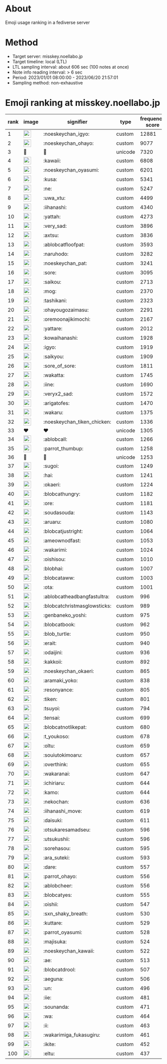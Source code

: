 # About
Emoji usage ranking in a fediverse server

# Method
- Target server: misskey.noellabo.jp
- Target timeline: local (LTL)
- LTL sampling interval: about 606 sec (100 notes at once)
- Note info reading interval: > 6 sec
- Period: 2023/01/01 08:00:00 - 2023/06/20 21:57:01 
- Sampling method: non-exhaustive

# Emoji ranking at misskey.noellabo.jp

|rank|image|signifier|type|frequency score|
|----|----|----|----|----|
|1|<img height="24" src="https://misskey.noellabo.jp/emoji/noeskeychan_igyo.webp">|:noeskeychan_igyo:|custom|12881|
|2|<img height="24" src="https://misskey.noellabo.jp/emoji/noeskeychan_ohayo.webp">|:noeskeychan_ohayo:|custom|9077|
|3|🎉|🎉|unicode|7320|
|4|<img height="24" src="https://misskey.noellabo.jp/emoji/kawaii.webp">|:kawaii:|custom|6808|
|5|<img height="24" src="https://misskey.noellabo.jp/emoji/noeskeychan_oyasumi.webp">|:noeskeychan_oyasumi:|custom|6201|
|6|<img height="24" src="https://misskey.noellabo.jp/emoji/kusa.webp">|:kusa:|custom|5341|
|7|<img height="24" src="https://misskey.noellabo.jp/emoji/ne.webp">|:ne:|custom|5247|
|8|<img height="24" src="https://misskey.noellabo.jp/emoji/uwa_xtu.webp">|:uwa_xtu:|custom|4499|
|9|<img height="24" src="https://misskey.noellabo.jp/emoji/iihanashi.webp">|:iihanashi:|custom|4340|
|10|<img height="24" src="https://misskey.noellabo.jp/emoji/yattah.webp">|:yattah:|custom|4273|
|11|<img height="24" src="https://misskey.noellabo.jp/emoji/very_sad.webp">|:very_sad:|custom|3896|
|12|<img height="24" src="https://misskey.noellabo.jp/emoji/axtsu.webp">|:axtsu:|custom|3836|
|13|<img height="24" src="https://misskey.noellabo.jp/emoji/ablobcatfloofpat.webp">|:ablobcatfloofpat:|custom|3593|
|14|<img height="24" src="https://misskey.noellabo.jp/emoji/naruhodo.webp">|:naruhodo:|custom|3282|
|15|<img height="24" src="https://misskey.noellabo.jp/emoji/noeskeychan_pat.webp">|:noeskeychan_pat:|custom|3241|
|16|<img height="24" src="https://misskey.noellabo.jp/emoji/sore.webp">|:sore:|custom|3095|
|17|<img height="24" src="https://misskey.noellabo.jp/emoji/saikou.webp">|:saikou:|custom|2713|
|18|<img height="24" src="https://misskey.noellabo.jp/emoji/mog.webp">|:mog:|custom|2370|
|19|<img height="24" src="https://misskey.noellabo.jp/emoji/tashikani.webp">|:tashikani:|custom|2323|
|20|<img height="24" src="https://misskey.noellabo.jp/emoji/ohayougozaimasu.webp">|:ohayougozaimasu:|custom|2291|
|21|<img height="24" src="https://misskey.noellabo.jp/emoji/oremoonajikimochi.webp">|:oremoonajikimochi:|custom|2167|
|22|<img height="24" src="https://misskey.noellabo.jp/emoji/yattare.webp">|:yattare:|custom|2012|
|23|<img height="24" src="https://misskey.noellabo.jp/emoji/kowaihanashi.webp">|:kowaihanashi:|custom|1928|
|24|<img height="24" src="https://misskey.noellabo.jp/emoji/igyo.webp">|:igyo:|custom|1919|
|25|<img height="24" src="https://misskey.noellabo.jp/emoji/saikyou.webp">|:saikyou:|custom|1909|
|26|<img height="24" src="https://misskey.noellabo.jp/emoji/sore_of_sore.webp">|:sore_of_sore:|custom|1811|
|27|<img height="24" src="https://misskey.noellabo.jp/emoji/wakatta.webp">|:wakatta:|custom|1745|
|28|<img height="24" src="https://misskey.noellabo.jp/emoji/iine.webp">|:iine:|custom|1690|
|29|<img height="24" src="https://misskey.noellabo.jp/emoji/veryx2_sad.webp">|:veryx2_sad:|custom|1572|
|30|<img height="24" src="https://misskey.noellabo.jp/emoji/arigatofes.webp">|:arigatofes:|custom|1470|
|31|<img height="24" src="https://misskey.noellabo.jp/emoji/wakaru.webp">|:wakaru:|custom|1375|
|32|<img height="24" src="https://misskey.noellabo.jp/emoji/noeskeychan_tiken_chicken.webp">|:noeskeychan_tiken_chicken:|custom|1336|
|33|❤|❤|unicode|1305|
|34|<img height="24" src="https://misskey.noellabo.jp/emoji/ablobcall.webp">|:ablobcall:|custom|1266|
|35|<img height="24" src="https://misskey.noellabo.jp/emoji/parrot_thumbup.webp">|:parrot_thumbup:|custom|1258|
|36|🍗|🍗|unicode|1253|
|37|<img height="24" src="https://misskey.noellabo.jp/emoji/sugoi.webp">|:sugoi:|custom|1249|
|38|<img height="24" src="https://misskey.noellabo.jp/emoji/hai.webp">|:hai:|custom|1241|
|39|<img height="24" src="https://misskey.noellabo.jp/emoji/okaeri.webp">|:okaeri:|custom|1224|
|40|<img height="24" src="https://misskey.noellabo.jp/emoji/blobcathungry.webp">|:blobcathungry:|custom|1182|
|41|<img height="24" src="https://misskey.noellabo.jp/emoji/ore.webp">|:ore:|custom|1181|
|42|<img height="24" src="https://misskey.noellabo.jp/emoji/soudasouda.webp">|:soudasouda:|custom|1143|
|43|<img height="24" src="https://misskey.noellabo.jp/emoji/aruaru.webp">|:aruaru:|custom|1080|
|44|<img height="24" src="https://misskey.noellabo.jp/emoji/blobcatjustright.webp">|:blobcatjustright:|custom|1064|
|45|<img height="24" src="https://misskey.noellabo.jp/emoji/ameownodfast.webp">|:ameownodfast:|custom|1053|
|46|<img height="24" src="https://misskey.noellabo.jp/emoji/wakarimi.webp">|:wakarimi:|custom|1024|
|47|<img height="24" src="https://misskey.noellabo.jp/emoji/oishisou.webp">|:oishisou:|custom|1010|
|48|<img height="24" src="https://misskey.noellabo.jp/emoji/blobhai.webp">|:blobhai:|custom|1007|
|49|<img height="24" src="https://misskey.noellabo.jp/emoji/blobcataww.webp">|:blobcataww:|custom|1003|
|50|<img height="24" src="https://misskey.noellabo.jp/emoji/ota.webp">|:ota:|custom|1001|
|51|<img height="24" src="https://misskey.noellabo.jp/emoji/ablobcatheadbangfastultra.webp">|:ablobcatheadbangfastultra:|custom|996|
|52|<img height="24" src="https://misskey.noellabo.jp/emoji/blobcatchristmasglowsticks.webp">|:blobcatchristmasglowsticks:|custom|989|
|53|<img height="24" src="https://misskey.noellabo.jp/emoji/genbaneko_yoshi.webp">|:genbaneko_yoshi:|custom|975|
|54|<img height="24" src="https://misskey.noellabo.jp/emoji/blobcatbook.webp">|:blobcatbook:|custom|962|
|55|<img height="24" src="https://misskey.noellabo.jp/emoji/blob_turtle.webp">|:blob_turtle:|custom|950|
|56|<img height="24" src="https://misskey.noellabo.jp/emoji/erait.webp">|:erait:|custom|940|
|57|<img height="24" src="https://misskey.noellabo.jp/emoji/odaijini.webp">|:odaijini:|custom|936|
|58|<img height="24" src="https://misskey.noellabo.jp/emoji/kakkoii.webp">|:kakkoii:|custom|892|
|59|<img height="24" src="https://misskey.noellabo.jp/emoji/noeskeychan_okaeri.webp">|:noeskeychan_okaeri:|custom|865|
|60|<img height="24" src="https://misskey.noellabo.jp/emoji/aramaki_yoko.webp">|:aramaki_yoko:|custom|838|
|61|<img height="24" src="https://misskey.noellabo.jp/emoji/resonyance.webp">|:resonyance:|custom|805|
|62|<img height="24" src="https://misskey.noellabo.jp/emoji/tiken.webp">|:tiken:|custom|801|
|63|<img height="24" src="https://misskey.noellabo.jp/emoji/tsuyoi.webp">|:tsuyoi:|custom|794|
|64|<img height="24" src="https://misskey.noellabo.jp/emoji/tensai.webp">|:tensai:|custom|699|
|65|<img height="24" src="https://misskey.noellabo.jp/emoji/blobcatnotlikepat.webp">|:blobcatnotlikepat:|custom|680|
|66|<img height="24" src="https://misskey.noellabo.jp/emoji/t_youkoso.webp">|:t_youkoso:|custom|678|
|67|<img height="24" src="https://misskey.noellabo.jp/emoji/oltu.webp">|:oltu:|custom|659|
|68|<img height="24" src="https://misskey.noellabo.jp/emoji/souiutokimoaru.webp">|:souiutokimoaru:|custom|657|
|69|<img height="24" src="https://misskey.noellabo.jp/emoji/overthink.webp">|:overthink:|custom|655|
|70|<img height="24" src="https://misskey.noellabo.jp/emoji/wakaranai.webp">|:wakaranai:|custom|647|
|71|<img height="24" src="https://misskey.noellabo.jp/emoji/ichiriaru.webp">|:ichiriaru:|custom|644|
|72|<img height="24" src="https://misskey.noellabo.jp/emoji/kamo.webp">|:kamo:|custom|644|
|73|<img height="24" src="https://misskey.noellabo.jp/emoji/nekochan.webp">|:nekochan:|custom|636|
|74|<img height="24" src="https://misskey.noellabo.jp/emoji/iihanashi_move.webp">|:iihanashi_move:|custom|619|
|75|<img height="24" src="https://misskey.noellabo.jp/emoji/daisuki.webp">|:daisuki:|custom|611|
|76|<img height="24" src="https://misskey.noellabo.jp/emoji/otsukaresamadseu.webp">|:otsukaresamadseu:|custom|596|
|77|<img height="24" src="https://misskey.noellabo.jp/emoji/utsukushii.webp">|:utsukushii:|custom|596|
|78|<img height="24" src="https://misskey.noellabo.jp/emoji/sorehasou.webp">|:sorehasou:|custom|595|
|79|<img height="24" src="https://misskey.noellabo.jp/emoji/ara_suteki.webp">|:ara_suteki:|custom|593|
|80|<img height="24" src="https://misskey.noellabo.jp/emoji/dare.webp">|:dare:|custom|557|
|81|<img height="24" src="https://misskey.noellabo.jp/emoji/parrot_ohayo.webp">|:parrot_ohayo:|custom|556|
|82|<img height="24" src="https://misskey.noellabo.jp/emoji/ablobcheer.webp">|:ablobcheer:|custom|556|
|83|<img height="24" src="https://misskey.noellabo.jp/emoji/blobcatyes.webp">|:blobcatyes:|custom|555|
|84|<img height="24" src="https://misskey.noellabo.jp/emoji/oishii.webp">|:oishii:|custom|547|
|85|<img height="24" src="https://misskey.noellabo.jp/emoji/sxn_shaky_breath.webp">|:sxn_shaky_breath:|custom|530|
|86|<img height="24" src="https://misskey.noellabo.jp/emoji/kuttare.webp">|:kuttare:|custom|529|
|87|<img height="24" src="https://misskey.noellabo.jp/emoji/parrot_oyasumi.webp">|:parrot_oyasumi:|custom|528|
|88|<img height="24" src="https://misskey.noellabo.jp/emoji/majisuka.webp">|:majisuka:|custom|524|
|89|<img height="24" src="https://misskey.noellabo.jp/emoji/noeskeychan_kawaii.webp">|:noeskeychan_kawaii:|custom|522|
|90|<img height="24" src="https://misskey.noellabo.jp/emoji/ae.webp">|:ae:|custom|513|
|91|<img height="24" src="https://misskey.noellabo.jp/emoji/blobcatdrool.webp">|:blobcatdrool:|custom|507|
|92|<img height="24" src="https://misskey.noellabo.jp/emoji/aeguna.webp">|:aeguna:|custom|506|
|93|<img height="24" src="https://misskey.noellabo.jp/emoji/un.webp">|:un:|custom|496|
|94|<img height="24" src="https://misskey.noellabo.jp/emoji/iie.webp">|:iie:|custom|481|
|95|<img height="24" src="https://misskey.noellabo.jp/emoji/sounanda.webp">|:sounanda:|custom|471|
|96|<img height="24" src="https://misskey.noellabo.jp/emoji/wa.webp">|:wa:|custom|464|
|97|<img height="24" src="https://misskey.noellabo.jp/emoji/ii.webp">|:ii:|custom|463|
|98|<img height="24" src="https://misskey.noellabo.jp/emoji/wakarimiga_fukasugiru.webp">|:wakarimiga_fukasugiru:|custom|461|
|99|<img height="24" src="https://misskey.noellabo.jp/emoji/ikite.webp">|:ikite:|custom|452|
|100|<img height="24" src="https://misskey.noellabo.jp/emoji/eltu.webp">|:eltu:|custom|437|
